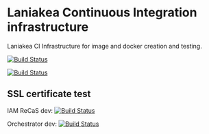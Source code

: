 Laniakea Continuous Integration infrastructure
==============================================

Laniakea CI Infrastructure for image and docker creation and testing.

[![Build Status](http://build-usegalaxy-it.cloud.ba.infn.it:4000/jenkins/buildStatus/icon?subject=testing)](http://build-usegalaxy-it.cloud.ba.infn.it/:4000/jenkins/job/laniakea_at_recas_prod_test/)

[![Build Status](http://build-usegalaxy-it.cloud.ba.infn.it:4000/jenkins/buildStatus/icon?job=Laniakea_image_build)](http://build-usegalaxy-it.cloud.ba.infn.it:4000/jenkins/view/Laniakea/job/Laniakea_image_build/)

SSL certificate test
--------------------

IAM ReCaS dev: [![Build Status](https://build-usegalaxy-it.cloud.ba.infn.it/jenkins/buildStatus/icon?job=iam+recas+test+ssl+cert+check)](https://build-usegalaxy-it.cloud.ba.infn.it/jenkins/view/check%20ssl/job/iam%20recas%20test%20ssl%20cert%20check/)

Orchestrator dev: [![Build Status](http://build-usegalaxy-it.cloud.ba.infn.it:4000/jenkins/buildStatus/icon?job=orchestrator+dev+ssl+cert+check)](http://build-usegalaxy-it.cloud.ba.infn.it:4000/jenkins/view/check%20ssl/job/orchestrator%20dev%20ssl%20cert%20check/)
